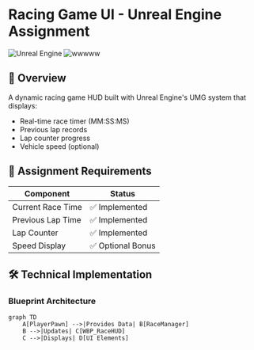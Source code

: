# Racing Game UI - Unreal Engine Assignment


![Unreal Engine](https://img.shields.io/badge/Unreal%20Engine-5.3+-black.svg?style=flat&logo=unrealengine)
![wwwww](https://github.com/user-attachments/assets/f79de856-4260-4592-8abb-81039e0fd7bf)
## 📌 Overview
A dynamic racing game HUD built with Unreal Engine's UMG system that displays:
- Real-time race timer (MM:SS:MS)
- Previous lap records
- Lap counter progress
- Vehicle speed (optional)

## 🎯 Assignment Requirements
| Component | Status |
|-----------|--------|
| Current Race Time | ✅ Implemented |
| Previous Lap Time | ✅ Implemented |
| Lap Counter | ✅ Implemented |
| Speed Display | ✅ Optional Bonus |

## 🛠️ Technical Implementation
### Blueprint Architecture
```mermaid
graph TD
    A[PlayerPawn] -->|Provides Data| B[RaceManager]
    B -->|Updates| C[WBP_RaceHUD]
    C -->|Displays| D[UI Elements]
